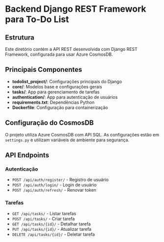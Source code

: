 # Backend Django REST Framework para To-Do List

## Estrutura

Este diretório contém a API REST desenvolvida com Django REST Framework, configurada para usar Azure CosmosDB.

## Principais Componentes

- **todolist_project/**: Configurações principais do Django
- **core/**: Modelos base e configurações gerais
- **tasks/**: App para gerenciamento de tarefas
- **authentication/**: App para autenticação de usuários
- **requirements.txt**: Dependências Python
- **Dockerfile**: Configuração para containerização

## Configuração do CosmosDB

O projeto utiliza Azure CosmosDB com API SQL. As configurações estão em `settings.py` e utilizam variáveis de ambiente para segurança.

## API Endpoints

### Autenticação
- `POST /api/auth/register/` - Registro de usuário
- `POST /api/auth/login/` - Login de usuário
- `POST /api/auth/refresh/` - Renovar token

### Tarefas
- `GET /api/tasks/` - Listar tarefas
- `POST /api/tasks/` - Criar tarefa
- `GET /api/tasks/{id}/` - Detalhar tarefa
- `PUT /api/tasks/{id}/` - Atualizar tarefa
- `DELETE /api/tasks/{id}/` - Deletar tarefa
